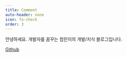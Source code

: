 ```yaml
---
title: Comment
auto-header: none
icon: fa-check
order: 3
---
```


안녕하세요. 개발자를 꿈꾸는 컴린이의 개발/지식 블로그입니다.

[Github](https://github.com/kimseongje3111)
